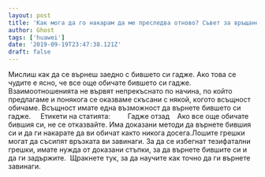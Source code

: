 ```yaml
---
layout: post
title: 'Как мога да го накарам да ме преследва отново? Съвет за връщане на бившия си приятел!'
author: Ghost
tags: ['huawei']
date: '2019-09-19T23:47:38.121Z'
draft: false
---
```


Мислиш как да се върнеш заедно с бившето си гадже. Ако това се чудите е ясно, че все още обичате бившето си гадже. Взаимоотношенията не вървят непрекъснато по начина, по който предлагаме и понякога се оказваме скъсани с някой, когото всъщност обичаме. Всъщност имате една възможност да върнете бившето си гадже.     Етикети на статията:         Гадже отзад    Ако все още обичате бившия си, не се отказвайте. Има доказани методи да върнете бившия си и да ги накарате да ви обичат както никога досега.Лошите грешки могат да съсипят връзката ви завинаги. За да се избегнат тезифатални грешки, имате нужда от доказани стъпки, за да върнете бившите си и да ги задържите.  Щракнете тук, за да научите как точно да ги върнете завинаги.
